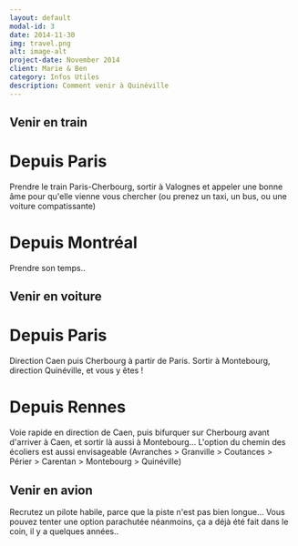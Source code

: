 ```yaml
---
layout: default
modal-id: 3
date: 2014-11-30
img: travel.png
alt: image-alt
project-date: November 2014
client: Marie & Ben
category: Infos Utiles
description: Comment venir à Quinéville
---
```


## Venir en train
# Depuis Paris
Prendre le train Paris-Cherbourg, sortir à Valognes et appeler une bonne âme pour qu'elle vienne vous chercher (ou prenez un taxi, un bus, ou une voiture compatissante)

# Depuis Montréal
Prendre son temps..

## Venir en voiture
# Depuis Paris
Direction Caen puis Cherbourg à partir de Paris. Sortir à Montebourg, direction Quinéville, et vous y êtes !

# Depuis Rennes
Voie rapide en direction de Caen, puis bifurquer sur Cherbourg avant d'arriver à Caen, et sortir là aussi à Montebourg... L'option du chemin des écoliers est aussi envisageable (Avranches > Granville > Coutances > Périer > Carentan > Montebourg > Quinéville)

## Venir en avion
Recrutez un pilote habile, parce que la piste n'est pas bien longue... Vous pouvez tenter une option parachutée néanmoins, ça a déjà été fait dans le coin, il y a quelques années..
